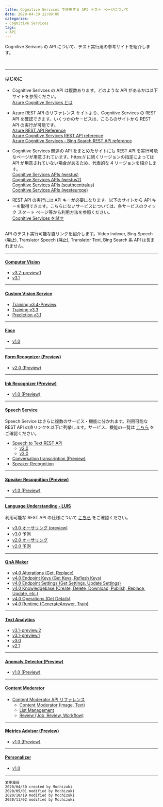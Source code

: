```yaml
---
title: Cognitive Serivces で使用する API テスト ページについて
date: 2020-04-30 12:00:00
categories:
- Cognitive Services
tags:
- API
---
```

Cognitive Serivces の API について、テスト実行用の参考サイトを紹介します。
<!-- more -->
<br>

***
#### はじめに
- Cognitive Serivces の API は複数あります。どのような API があるかは以下サイトを参照ください。  
[Azure Cognitive Services とは](https://docs.microsoft.com/ja-jp/azure/cognitive-services/welcome)  

- Azure REST API のリファレンス サイトより、Cognitive Services の REST API を確認できます。いくつかのサービスは、こちらのサイトから REST API の実行が可能です。  
[Azure REST API Reference](https://docs.microsoft.com/en-us/rest/api/azure/)  
[Azure Cognitive Services REST API reference](https://docs.microsoft.com/en-us/rest/api/cognitiveservices/)  
[Azure Cognitive Services - Bing Search REST API reference](https://docs.microsoft.com/en-us/rest/api/cognitiveservices-bingsearch/)  

- Cognitive Services 関連の API をまとめたサイトにも REST API を実行可能なページが用意されています。https:// に続くリージョンの指定によっては API が用意されていない場合があるため、代表的な 4 リージョンを紹介します。  
[Cognitive Services APIs (westus)](https://westus.dev.cognitive.microsoft.com/docs/services)  
[Cognitive Services APIs (westus2)](https://westus2.dev.cognitive.microsoft.com/docs/services)  
[Cognitive Services APIs (southcentralus)](https://southcentralus.dev.cognitive.microsoft.com/docs/services)  
[Cognitive Services APIs (westeurope)](https://westeurope.dev.cognitive.microsoft.com/docs/services)  

- REST API の実行には API キーが必要になります。以下のサイトから API キーを取得できます。こちらにないサービスについては、各サービスのクイック スタート ページ等から利用方法を参照ください。  
[Cognitive Services を試す](https://azure.microsoft.com/ja-jp/try/cognitive-services/)  

<br>API のテスト実行可能な直リンクを紹介します。Video Indexer, Bing Speech (廃止), Translator Speech (廃止), Translator Text, Bing Search 系 API は含まれません。

***
#### [Computer Vision](https://docs.microsoft.com/ja-jp/azure/cognitive-services/computer-vision/)
- [v3.2-preview.1](https://westus2.dev.cognitive.microsoft.com/docs/services/computer-vision-v3-2-preview-1/operations/5d9869604be85dee480c8750)  
- [v3.1](https://westus2.dev.cognitive.microsoft.com/docs/services/computer-vision-v3-1-ga/operations/56f91f2e778daf14a499f21b)  

***
#### [Custom Vision Service](https://docs.microsoft.com/ja-jp/azure/cognitive-services/Custom-Vision-Service/)
- [Training v3.4-Preview](https://southcentralus.dev.cognitive.microsoft.com/docs/services/Custom_Vision_Training_3.4-preview/operations/5f760168a787531990ba30b2)  
- [Training v3.3](https://southcentralus.dev.cognitive.microsoft.com/docs/services/Custom_Vision_Training_3.3/operations/5eb0bcc6548b571998fddebd)  
- [Prediction v3.1](https://southcentralus.dev.cognitive.microsoft.com/docs/services/Custom_Vision_Prediction_3.1/operations/5eb37d24548b571998fde5f3)  

***
#### [Face](https://docs.microsoft.com/ja-jp/azure/cognitive-services/face/)
- [v1.0](https://westus.dev.cognitive.microsoft.com/docs/services/563879b61984550e40cbbe8d/operations/563879b61984550f30395236)  

***
#### [Form Recognizer (Preview)](https://docs.microsoft.com/ja-jp/azure/cognitive-services/form-recognizer/)
- [v2.0 (Preview)](https://westus2.dev.cognitive.microsoft.com/docs/services/form-recognizer-api-v2-preview/operations/AnalyzeWithCustomForm)  

***
#### [Ink Recognizer (Preview)](https://docs.microsoft.com/ja-jp/azure/cognitive-services/ink-recognizer/)
- [v1.0 (Preview)](https://docs.microsoft.com/en-us/rest/api/cognitiveservices/inkrecognizer/inkrecognizer)  

***
#### [Speech Service](https://docs.microsoft.com/ja-jp/azure/cognitive-services/speech-service/)  
Speech Service はさらに複数のサービス・機能に分かれます。利用可能な REST API の直リンクを以下に列挙します。サービス、機能の一覧は [こちら](https://docs.microsoft.com/ja-jp/azure/cognitive-services/speech-service/overview) をご確認ください。  
- [Speech to Text REST API](https://docs.microsoft.com/ja-jp/azure/cognitive-services/speech-service/rest-speech-to-text)  
  - [v2.0](https://japaneast.dev.cognitive.microsoft.com/docs/services/speech-to-text-api-v2-0/operations/GetTranscription/console)  
  - [v3.0](https://centralus.dev.cognitive.microsoft.com/docs/services/speech-to-text-api-v3-0/operations/CopyModelToSubscription)  
- [Conversation transcription (Preview)](https://signature.centralus.cts.speech.microsoft.com/UI/index.html)
- [Speaker Recognition](https://docs.microsoft.com/ja-jp/rest/api/speakerrecognition/)
***
#### [Speaker Recognition (Preview)](https://docs.microsoft.com/ja-jp/azure/cognitive-services/speaker-recognition/home)
- [v1.0 (Preview)](https://westus.dev.cognitive.microsoft.com/docs/services/563309b6778daf02acc0a508/operations/5645c3271984551c84ec6797)  

***
#### [Language Understanding - LUIS](https://docs.microsoft.com/ja-jp/azure/cognitive-services/luis/)
利用可能な REST API の仕様について [こちら](https://docs.microsoft.com/ja-jp/azure/cognitive-services/luis/developer-reference-resource#rest-specifications) をご確認ください。  
- [v3.0 オーサリング (preview)](https://westeurope.dev.cognitive.microsoft.com/docs/services/luis-programmatic-apis-v3-0-preview/operations/5890b47c39e2bb052c5b9c2f)  
- [v3.0 予測](https://westus.dev.cognitive.microsoft.com/docs/services/luis-endpoint-api-v3-0/operations/5cb0a91e54c9db63d589f433)  
- [v2.0 オーサリング](https://westus.dev.cognitive.microsoft.com/docs/services/5890b47c39e2bb17b84a55ff/operations/5890b47c39e2bb052c5b9c2f)  
- [v2.0 予測](https://westus.dev.cognitive.microsoft.com/docs/services/5819c76f40a6350ce09de1ac/operations/5819c77140a63516d81aee78)  

***
#### [QnA Maker](https://docs.microsoft.com/ja-jp/azure/cognitive-services/qnamaker/)
- [v4.0 Alterations (Get, Replace)](https://docs.microsoft.com/ja-jp/rest/api/cognitiveservices/qnamaker4.0/alterations)  
- [v4.0 Endpoint Keys (Get Keys, Reflesh Keys)](https://docs.microsoft.com/ja-jp/rest/api/cognitiveservices/qnamaker4.0/endpointkeys)  
- [v4.0 Endpoint Settings (Get Settings, Update Settings)](https://docs.microsoft.com/ja-jp/rest/api/cognitiveservices/qnamaker4.0/endpointsettings)  
- [v4.0 Knowledgebase (Create, Delete, Download, Publish, Replace, Update, etc.)](https://docs.microsoft.com/ja-jp/rest/api/cognitiveservices/qnamaker4.0/knowledgebase)  
- [v4.0 Operations (Get Details)](https://docs.microsoft.com/ja-jp/rest/api/cognitiveservices/qnamaker4.0/operations)  
- [v4.0 Runtime (GenerateAnswer, Train)](https://docs.microsoft.com/ja-jp/rest/api/cognitiveservices/qnamaker4.0/runtime)  

***
#### [Text Analytics](https://docs.microsoft.com/ja-jp/azure/cognitive-services/text-analytics/)
- [v3.1-preview.2](https://centralus.dev.cognitive.microsoft.com/docs/services/TextAnalytics-v3-1-Preview-2/operations/Languages)  
- [v3.1-preview.1](https://centralus.dev.cognitive.microsoft.com/docs/services/TextAnalytics-v3-1-Preview-1/operations/Languages)  
- [v3.0](https://centralus.dev.cognitive.microsoft.com/docs/services/TextAnalytics-v3-0/operations/Languages)  
- [v2.1](https://centralus.dev.cognitive.microsoft.com/docs/services/TextAnalytics-v2-1/operations/56f30ceeeda5650db055a3c7)  

***
#### [Anomaly Detector (Preview)](https://docs.microsoft.com/ja-jp/azure/cognitive-services/anomaly-detector/)
- [v1.0 (Preview)](https://westus2.dev.cognitive.microsoft.com/docs/services/AnomalyDetector/operations/post-timeseries-last-detect)  

***
#### [Content Moderator](https://docs.microsoft.com/ja-jp/azure/cognitive-services/content-moderator/)
- [Content Moderator API リファレンス](https://docs.microsoft.com/ja-jp/azure/cognitive-services/content-moderator/api-reference)
  - [Content Moderator (Image, Text)](https://westus.dev.cognitive.microsoft.com/docs/services/57cf753a3f9b070c105bd2c1/operations/57cf753a3f9b070868a1f66c)  
  - [List Management](https://westus.dev.cognitive.microsoft.com/docs/services/57cf755e3f9b070c105bd2c2/operations/57cf755e3f9b070868a1f675)  
  - [Review (Job, Review, Workflow)](https://westus.dev.cognitive.microsoft.com/docs/services/580519463f9b070e5c591178/operations/5813b4103f9b0711b43c5c67)

***
#### [Metrics Advisor (Preview)](https://docs.microsoft.com/ja-jp/azure/cognitive-services/metrics-advisor/)
- [v1.0 (Preview)](https://westus2.dev.cognitive.microsoft.com/docs/services/MetricsAdvisor/operations/createDataFeed)

***
#### [Personalizer](https://docs.microsoft.com/ja-jp/azure/cognitive-services/personalizer/)
- [v1.0](https://westus2.dev.cognitive.microsoft.com/docs/services/personalizer-api/operations/Rank)  

***
`変更履歴`  
`2020/04/30 created by Mochizuki`  
`2020/05/01 modified by Mochizuki`  
`2020/10/19 modified by Mochizuki`  
`2020/11/02 modified by Mochizuki`  